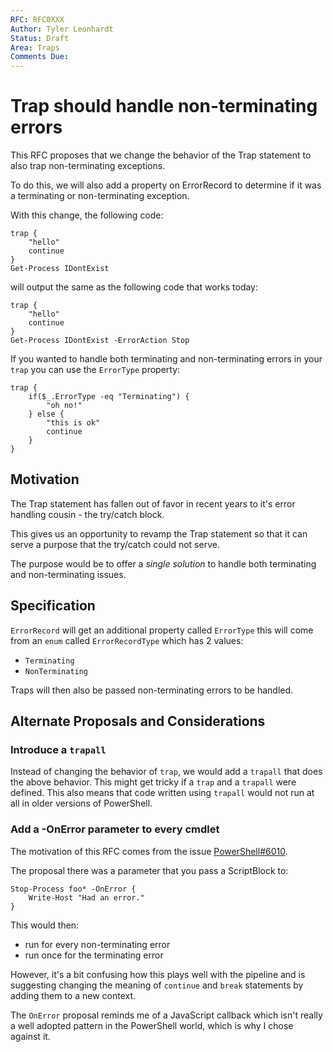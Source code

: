 ```yaml
---
RFC: RFC0XXX
Author: Tyler Leonhardt
Status: Draft
Area: Traps
Comments Due: 
---
```


# Trap should handle non-terminating errors

This RFC proposes that we change the behavior of the Trap statement to also trap non-terminating exceptions.

To do this,
we will also add a property on ErrorRecord to determine if it was a terminating or non-terminating exception.

With this change, the following code:

```pwsh
trap {
    "hello"
    continue
}
Get-Process IDontExist
```

will output the same as the following code that works today:

```pwsh
trap {
    "hello"
    continue
}
Get-Process IDontExist -ErrorAction Stop
```

If you wanted to handle both terminating and non-terminating errors in your `trap` you can use the `ErrorType` property:

```pwsh
trap {
    if($_.ErrorType -eq "Terminating") {
        "oh no!"
    } else {
        "this is ok"
        continue
    }
}
```

## Motivation

The Trap statement has fallen out of favor in recent years to it's error handling cousin -
the try/catch block.

This gives us an opportunity to revamp the Trap statement so that it can serve a purpose that the try/catch could not serve.

The purpose would be to offer a
*single solution*
to handle both terminating and non-terminating issues.

## Specification

`ErrorRecord`
will get an additional property called
`ErrorType`
this will come from an
`enum`
called
`ErrorRecordType`
which has 2 values:

* `Terminating`
* `NonTerminating`

Traps will then also be passed non-terminating errors to be handled. 

## Alternate Proposals and Considerations

### Introduce a `trapall`

Instead of changing the behavior of
`trap`,
we would add a
`trapall`
that does the above behavior.
This might get tricky if a
`trap`
and a
`trapall`
were defined.
This also means that code written using
`trapall`
would not run at all in older versions of PowerShell.

### Add a -OnError parameter to every cmdlet

The motivation of this RFC comes from the issue
[PowerShell#6010](https://github.com/PowerShell/PowerShell/issues/6010).

 The proposal there was a parameter that you pass a ScriptBlock to:

 ```pwsh
Stop-Process foo* -OnError {
     Write-Host "Had an error."
}
```

 This would then:

* run for every non-terminating error
* run once for the terminating error

 However,
it's a bit confusing how this plays well with the pipeline and is suggesting changing the meaning of
`continue`
and
`break`
statements by adding them to a new context.

 The
`OnError`
proposal reminds me of a JavaScript callback which isn't really a well adopted pattern in the PowerShell world,
which is why I chose against it.
